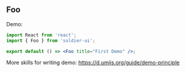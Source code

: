 
## Foo

Demo:

```jsx
import React from 'react';
import { Foo } from 'soldier-ui';

export default () => <Foo title="First Demo" />;
```

More skills for writing demo: https://d.umijs.org/guide/demo-principle
